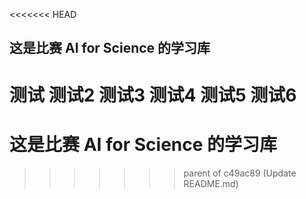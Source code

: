 <<<<<<< HEAD
## 这是比赛 AI for Science 的学习库
测试
测试2
测试3
测试4
测试5
测试6
=======
# 这是比赛 AI for Science 的学习库
>>>>>>> parent of c49ac89 (Update README.md)
